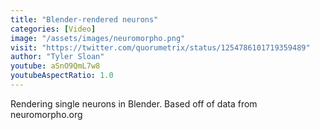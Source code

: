 ```yaml
---
title: "Blender-rendered neurons"
categories: [Video]
image: "/assets/images/neuromorpho.png"
visit: "https://twitter.com/quorumetrix/status/1254786101719359489"
author: "Tyler Sloan"
youtube: aSnO9QmL7w8
youtubeAspectRatio: 1.0
---
```


Rendering single neurons in Blender. Based off of data from neuromorpho.org
